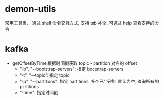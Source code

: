 # demon-utils

常用工具集， 通过 shell 命令交互方式, 支持 tab 补全, 可通过 help 查看支持的命令

# kafka

- getOffsetByTime 根据时间戳获取 topic - partition 对应的 offset
    - "-b", "--bootstrap-servers": 指定 bootstrap-servers
    - "-t", "--topic": 指定 topic
    - "-p", "--partitions": 指定 partitions, 多个已','分割, 默认为空, 查询所有的 partitions
    - "-time": 指定时间戳